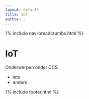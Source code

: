 ```yaml
---
layout: default
title: IoT
author: -
---
```


{% include nav-breadcrumbs.html %}


# IoT
Onderwerpen onder CCS
* iets
* anders

{% include footer.html %}
